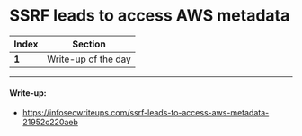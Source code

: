 # SSRF leads to access AWS metadata

Index | Section
--- | ---
**1** | Write-up of the day

___


#### Write-up: 

* https://infosecwriteups.com/ssrf-leads-to-access-aws-metadata-21952c220aeb
